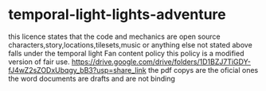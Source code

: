 # temporal-light-lights-adventure
this licence states that the code and mechanics are open source
characters,story,locations,tilesets,music or anything else not stated above falls under the temporal light Fan content policy
this policy is a modified version of fair use.
https://drive.google.com/drive/folders/1D1BZJ7TiGDY-fJ4wZ2sZODxUbqgy_bB3?usp=share_link
the pdf copys are the oficial ones the word documents are drafts and are not binding
